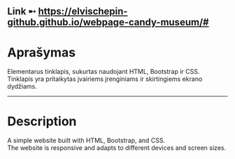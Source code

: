 Link ➸ https://elvischepin-github.github.io/webpage-candy-museum/#
---
# Aprašymas
Elementarus tinklapis, sukurtas naudojant HTML, Bootstrap ir CSS.  
Tinklapis yra pritaikytas įvairiems įrenginiams ir skirtingiems ekrano dydžiams.

---

# Description
A simple website built with HTML, Bootstrap, and CSS.  
The website is responsive and adapts to different devices and screen sizes.
